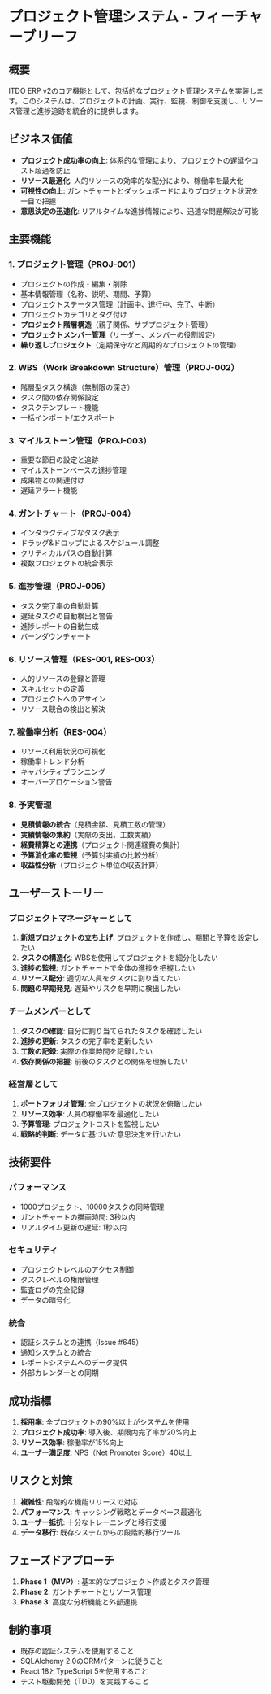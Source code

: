 # プロジェクト管理システム - フィーチャーブリーフ

## 概要
ITDO ERP v2のコア機能として、包括的なプロジェクト管理システムを実装します。このシステムは、プロジェクトの計画、実行、監視、制御を支援し、リソース管理と進捗追跡を統合的に提供します。

## ビジネス価値
- **プロジェクト成功率の向上**: 体系的な管理により、プロジェクトの遅延やコスト超過を防止
- **リソース最適化**: 人的リソースの効率的な配分により、稼働率を最大化
- **可視性の向上**: ガントチャートとダッシュボードによりプロジェクト状況を一目で把握
- **意思決定の迅速化**: リアルタイムな進捗情報により、迅速な問題解決が可能

## 主要機能

### 1. プロジェクト管理（PROJ-001）
- プロジェクトの作成・編集・削除
- 基本情報管理（名称、説明、期間、予算）
- プロジェクトステータス管理（計画中、進行中、完了、中断）
- プロジェクトカテゴリとタグ付け
- **プロジェクト階層構造**（親子関係、サブプロジェクト管理）
- **プロジェクトメンバー管理**（リーダー、メンバーの役割設定）
- **繰り返しプロジェクト**（定期保守など周期的なプロジェクトの管理）

### 2. WBS（Work Breakdown Structure）管理（PROJ-002）
- 階層型タスク構造（無制限の深さ）
- タスク間の依存関係設定
- タスクテンプレート機能
- 一括インポート/エクスポート

### 3. マイルストーン管理（PROJ-003）
- 重要な節目の設定と追跡
- マイルストーンベースの進捗管理
- 成果物との関連付け
- 遅延アラート機能

### 4. ガントチャート（PROJ-004）
- インタラクティブなタスク表示
- ドラッグ&ドロップによるスケジュール調整
- クリティカルパスの自動計算
- 複数プロジェクトの統合表示

### 5. 進捗管理（PROJ-005）
- タスク完了率の自動計算
- 遅延タスクの自動検出と警告
- 進捗レポートの自動生成
- バーンダウンチャート

### 6. リソース管理（RES-001, RES-003）
- 人的リソースの登録と管理
- スキルセットの定義
- プロジェクトへのアサイン
- リソース競合の検出と解決

### 7. 稼働率分析（RES-004）
- リソース利用状況の可視化
- 稼働率トレンド分析
- キャパシティプランニング
- オーバーアロケーション警告

### 8. 予実管理
- **見積情報の統合**（見積金額、見積工数の管理）
- **実績情報の集約**（実際の支出、工数実績）
- **経費精算との連携**（プロジェクト関連経費の集計）
- **予算消化率の監視**（予算対実績の比較分析）
- **収益性分析**（プロジェクト単位の収支計算）

## ユーザーストーリー

### プロジェクトマネージャーとして
1. **新規プロジェクトの立ち上げ**: プロジェクトを作成し、期間と予算を設定したい
2. **タスクの構造化**: WBSを使用してプロジェクトを細分化したい
3. **進捗の監視**: ガントチャートで全体の進捗を把握したい
4. **リソース配分**: 適切な人員をタスクに割り当てたい
5. **問題の早期発見**: 遅延やリスクを早期に検出したい

### チームメンバーとして
1. **タスクの確認**: 自分に割り当てられたタスクを確認したい
2. **進捗の更新**: タスクの完了率を更新したい
3. **工数の記録**: 実際の作業時間を記録したい
4. **依存関係の把握**: 前後のタスクとの関係を理解したい

### 経営層として
1. **ポートフォリオ管理**: 全プロジェクトの状況を俯瞰したい
2. **リソース効率**: 人員の稼働率を最適化したい
3. **予算管理**: プロジェクトコストを監視したい
4. **戦略的判断**: データに基づいた意思決定を行いたい

## 技術要件

### パフォーマンス
- 1000プロジェクト、10000タスクの同時管理
- ガントチャートの描画時間: 3秒以内
- リアルタイム更新の遅延: 1秒以内

### セキュリティ
- プロジェクトレベルのアクセス制御
- タスクレベルの権限管理
- 監査ログの完全記録
- データの暗号化

### 統合
- 認証システムとの連携（Issue #645）
- 通知システムとの統合
- レポートシステムへのデータ提供
- 外部カレンダーとの同期

## 成功指標
1. **採用率**: 全プロジェクトの90%以上がシステムを使用
2. **プロジェクト成功率**: 導入後、期限内完了率が20%向上
3. **リソース効率**: 稼働率が15%向上
4. **ユーザー満足度**: NPS（Net Promoter Score）40以上

## リスクと対策
1. **複雑性**: 段階的な機能リリースで対応
2. **パフォーマンス**: キャッシング戦略とデータベース最適化
3. **ユーザー抵抗**: 十分なトレーニングと移行支援
4. **データ移行**: 既存システムからの段階的移行ツール

## フェーズドアプローチ
1. **Phase 1（MVP）**: 基本的なプロジェクト作成とタスク管理
2. **Phase 2**: ガントチャートとリソース管理
3. **Phase 3**: 高度な分析機能と外部連携

## 制約事項
- 既存の認証システムを使用すること
- SQLAlchemy 2.0のORMパターンに従うこと
- React 18とTypeScript 5を使用すること
- テスト駆動開発（TDD）を実践すること